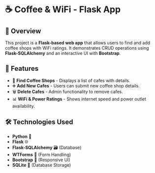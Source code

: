 # ☕ Coffee & WiFi - Flask App  

## 📌 Overview  
This project is a **Flask-based web app** that allows users to find and add coffee shops with WiFi ratings. It demonstrates CRUD operations using **Flask-SQLAlchemy** and an interactive UI with **Bootstrap**.  

## 🚀 Features  
- 📍 **Find Coffee Shops** - Displays a list of cafes with details.  
- ➕ **Add New Cafes** - Users can submit new coffee shop details.  
- 🗑️ **Delete Cafes** - Admin functionality to remove cafes.  
- 📊 **WiFi & Power Ratings** - Shows internet speed and power outlet availability.  

## 🛠️ Technologies Used  
- **Python** 🐍  
- **Flask** 🌐  
- **Flask-SQLAlchemy** 🗃️ (Database)  
- **WTForms** 📝 (Form Handling)  
- **Bootstrap** 🎨 (Responsive UI)  
- **SQLite** 🏢 (Database Storage)  

